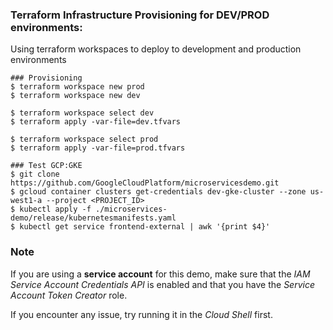 ### Terraform Infrastructure Provisioning for DEV/PROD environments:

Using terraform workspaces to deploy to development and production environments
```
### Provisioning
$ terraform workspace new prod
$ terraform workspace new dev

$ terraform workspace select dev
$ terraform apply -var-file=dev.tfvars

$ terraform workspace select prod
$ terraform apply -var-file=prod.tfvars

### Test GCP:GKE 
$ git clone https://github.com/GoogleCloudPlatform/microservicesdemo.git
$ gcloud container clusters get-credentials dev-gke-cluster --zone us-west1-a --project <PROJECT_ID>
$ kubectl apply -f ./microservices-demo/release/kubernetesmanifests.yaml
$ kubectl get service frontend-external | awk '{print $4}'

```

### Note
If you are using a **service account** for this demo, make sure that the *IAM Service Account Credentials API* is enabled and that you have the *Service Account Token Creator* role.

If you encounter any issue, try running it in the *Cloud Shell* first.
